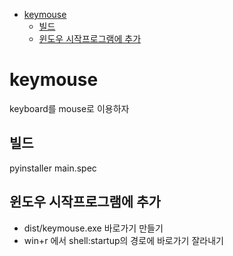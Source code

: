 - [keymouse](#keymouse)
  - [빌드](#빌드)
  - [윈도우 시작프로그램에 추가](#윈도우-시작프로그램에-추가)

# keymouse

keyboard를 mouse로 이용하자

## 빌드

pyinstaller main.spec

## 윈도우 시작프로그램에 추가

- dist/keymouse.exe 바로가기 만들기
- win+r 에서 shell:startup의 경로에 바로가기 잘라내기
